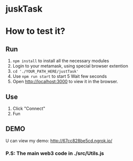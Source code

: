 # juskTask

# How to test it?

## Run
1) `npm install` to install all the necessary modules
2) Login to your metamask, using special browser extention
3) `cd './YOUR_PATH_HERE/justTask'`
4) Use `npm run start` to start
5 Wait few seconds
6) Open [http://localhost:3000](http://localhost:3000) to view it in the browser.

## Use

1) Click "Connect"
2) Fun

## DEMO

U can view my demo: http://67cc828be5cd.ngrok.io/

### P.S: The main web3 code in ./src/Utils.js
